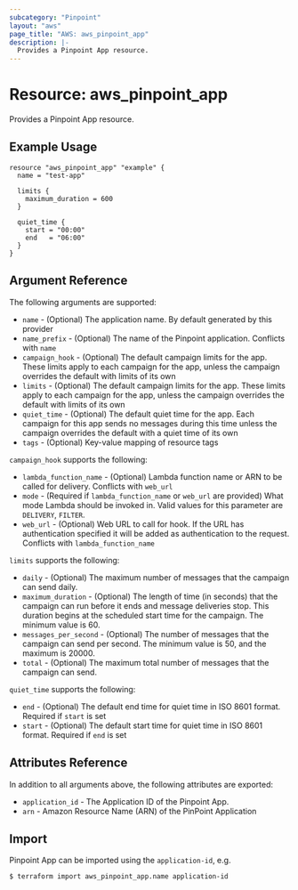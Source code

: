 ```yaml
---
subcategory: "Pinpoint"
layout: "aws"
page_title: "AWS: aws_pinpoint_app"
description: |-
  Provides a Pinpoint App resource.
---
```


# Resource: aws_pinpoint_app

Provides a Pinpoint App resource.

## Example Usage

```hcl
resource "aws_pinpoint_app" "example" {
  name = "test-app"

  limits {
    maximum_duration = 600
  }

  quiet_time {
    start = "00:00"
    end   = "06:00"
  }
}
```


## Argument Reference

The following arguments are supported:

* `name` - (Optional) The application name. By default generated by this provider
* `name_prefix` - (Optional) The name of the Pinpoint application. Conflicts with `name`
* `campaign_hook` - (Optional) The default campaign limits for the app. These limits apply to each campaign for the app, unless the campaign overrides the default with limits of its own
* `limits` - (Optional) The default campaign limits for the app. These limits apply to each campaign for the app, unless the campaign overrides the default with limits of its own
* `quiet_time` - (Optional) The default quiet time for the app. Each campaign for this app sends no messages during this time unless the campaign overrides the default with a quiet time of its own
* `tags` - (Optional) Key-value mapping of resource tags

`campaign_hook` supports the following:

* `lambda_function_name` - (Optional) Lambda function name or ARN to be called for delivery. Conflicts with `web_url`
* `mode` - (Required if `lambda_function_name` or `web_url` are provided) What mode Lambda should be invoked in. Valid values for this parameter are `DELIVERY`, `FILTER`.  
* `web_url` - (Optional) Web URL to call for hook. If the URL has authentication specified it will be added as authentication to the request. Conflicts with `lambda_function_name`

`limits` supports the following:

* `daily` - (Optional) The maximum number of messages that the campaign can send daily. 
* `maximum_duration` - (Optional) The length of time (in seconds) that the campaign can run before it ends and message deliveries stop. This duration begins at the scheduled start time for the campaign. The minimum value is 60.
* `messages_per_second` - (Optional) The number of messages that the campaign can send per second. The minimum value is 50, and the maximum is 20000.
* `total` - (Optional) The maximum total number of messages that the campaign can send.

`quiet_time` supports the following:

* `end` - (Optional) The default end time for quiet time in ISO 8601 format. Required if `start` is set
* `start` - (Optional) The default start time for quiet time in ISO 8601 format. Required if `end` is set


## Attributes Reference

In addition to all arguments above, the following attributes are exported:

* `application_id` - The Application ID of the Pinpoint App.
* `arn` - Amazon Resource Name (ARN) of the PinPoint Application

## Import

Pinpoint App can be imported using the `application-id`, e.g.

```
$ terraform import aws_pinpoint_app.name application-id
```
